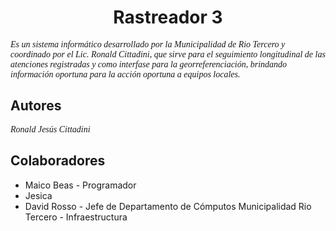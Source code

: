 <h1 align="center">Rastreador 3</h1>

<p style="font-family: times; font-style: italic;">Es un sistema informático desarrollado por la Municipalidad de Rio Tercero y coordinado por el Lic. Ronald Cittadini, que sirve para el seguimiento longitudinal de las atenciones registradas y como interfase para la georreferenciación, brindando información oportuna para la acción oportuna a equipos locales.</p>

<h2>Autores</h2>

<p style="font-family: times; font-style: italic;">Ronald Jesús Cittadini</p>

<h2>Colaboradores</h2>

<ul>
    <li>Maico Beas - Programador</li>
    <li>Jesica</li>
    <li>David Rosso - Jefe de Departamento de Cómputos Municipalidad Rio Tercero - Infraestructura</li>
</ul>

